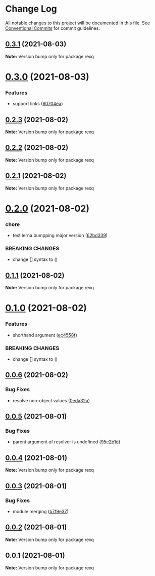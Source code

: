 # Change Log

All notable changes to this project will be documented in this file.
See [Conventional Commits](https://conventionalcommits.org) for commit guidelines.

## [0.3.1](https://github.com/linq2js/rexq/compare/rexq@0.3.0...rexq@0.3.1) (2021-08-03)

**Note:** Version bump only for package rexq





# [0.3.0](https://github.com/linq2js/rexq/compare/rexq@0.2.3...rexq@0.3.0) (2021-08-03)


### Features

* support links ([60704ea](https://github.com/linq2js/rexq/commit/60704ea7610db9334972ac8622673707bae57016))





## [0.2.3](https://github.com/linq2js/rexq/compare/rexq@0.2.2...rexq@0.2.3) (2021-08-02)

**Note:** Version bump only for package rexq





## [0.2.2](https://github.com/linq2js/rexq/compare/rexq@0.2.1...rexq@0.2.2) (2021-08-02)

**Note:** Version bump only for package rexq





## [0.2.1](https://github.com/linq2js/rexq/compare/rexq@0.2.0...rexq@0.2.1) (2021-08-02)

**Note:** Version bump only for package rexq





# [0.2.0](https://github.com/linq2js/rexq/compare/rexq@0.1.1...rexq@0.2.0) (2021-08-02)


### chore

* test lerna bumpping major version ([62bd339](https://github.com/linq2js/rexq/commit/62bd33968bf5d9e8959238fededbc7147d17187f))


### BREAKING CHANGES

* change [] syntax to ()





## [0.1.1](https://github.com/linq2js/rexq/compare/rexq@0.1.0...rexq@0.1.1) (2021-08-02)

**Note:** Version bump only for package rexq





# [0.1.0](https://github.com/linq2js/rexq/compare/rexq@0.0.6...rexq@0.1.0) (2021-08-02)


### Features

* shorthand argument ([ec4558f](https://github.com/linq2js/rexq/commit/ec4558f59dfa1d578d0b394c9b0d99232fe0cd28))


### BREAKING CHANGES

* change [] syntax to ()





## [0.0.6](https://github.com/linq2js/rexq/compare/rexq@0.0.5...rexq@0.0.6) (2021-08-02)


### Bug Fixes

* resolve non-object values ([0eda32a](https://github.com/linq2js/rexq/commit/0eda32ae30993c034b31a6bfac77c50cd129c143))





## [0.0.5](https://github.com/linq2js/rexq/compare/rexq@0.0.4...rexq@0.0.5) (2021-08-01)


### Bug Fixes

* parent argument of resolver is undefined ([95e2b1d](https://github.com/linq2js/rexq/commit/95e2b1d5c86788aaf5f8a6bc32967b76043c2530))





## [0.0.4](https://github.com/linq2js/rexq/compare/rexq@0.0.3...rexq@0.0.4) (2021-08-01)

**Note:** Version bump only for package rexq





## [0.0.3](https://github.com/linq2js/rexq/compare/rexq@0.0.2...rexq@0.0.3) (2021-08-01)


### Bug Fixes

* module merging ([b7f9e37](https://github.com/linq2js/rexq/commit/b7f9e3730bff6baa26dbda08014e1a44d9a61f9f))





## [0.0.2](https://github.com/linq2js/rexq/compare/rexq@0.0.1...rexq@0.0.2) (2021-08-01)

**Note:** Version bump only for package rexq





## 0.0.1 (2021-08-01)

**Note:** Version bump only for package rexq
